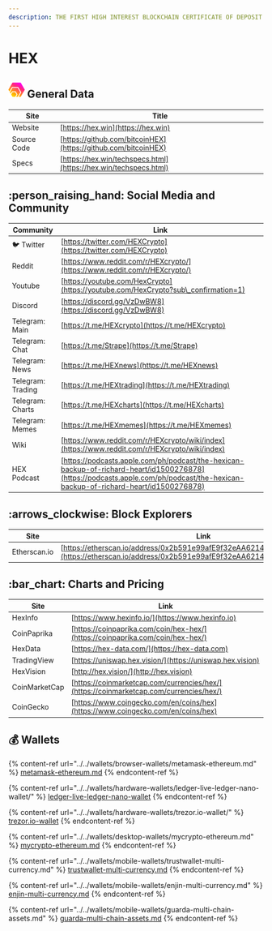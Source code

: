 ```yaml
---
description: THE FIRST HIGH INTEREST BLOCKCHAIN CERTIFICATE OF DEPOSIT
---
```


# HEX

## <img src="../../.gitbook/assets/hex.png" alt="" data-size="original"> General Data

| Site        | Title                                                            |
| ----------- | ---------------------------------------------------------------- |
| Website     | [https://hex.win](https://hex.win)                               |
| Source Code | [https://github.com/bitcoinHEX](https://github.com/bitcoinHEX)   |
| Specs       | [https://hex.win/techspecs.html](https://hex.win/techspecs.html) |

## :person\_raising\_hand: Social Media and Community

| Community         | Link                                                                                                                                                                             |
| ----------------- | -------------------------------------------------------------------------------------------------------------------------------------------------------------------------------- |
| :bird: Twitter    | [https://twitter.com/HEXCrypto](https://twitter.com/HEXCrypto)                                                                                                                   |
| Reddit            | [https://www.reddit.com/r/HEXcrypto/](https://www.reddit.com/r/HEXcrypto/)                                                                                                       |
| Youtube           | [https://youtube.com/HexCrypto](https://youtube.com/HexCrypto?sub\_confirmation=1)                                                                                               |
| Discord           | [https://discord.gg/VzDwBW8](https://discord.gg/VzDwBW8)                                                                                                                         |
| Telegram: Main    | [https://t.me/HEXcrypto](https://t.me/HEXcrypto)                                                                                                                                 |
| Telegram: Chat    | [https://t.me/Strape](https://t.me/Strape)                                                                                                                                       |
| Telegram: News    | [https://t.me/HEXnews](https://t.me/HEXnews)                                                                                                                                     |
| Telegram: Trading | [https://t.me/HEXtrading](https://t.me/HEXtrading)                                                                                                                               |
| Telegram: Charts  | [https://t.me/HEXcharts](https://t.me/HEXcharts)                                                                                                                                 |
| Telegram: Memes   | [https://t.me/HEXmemes](https://t.me/HEXmemes)                                                                                                                                   |
| Wiki              | [https://www.reddit.com/r/HEXcrypto/wiki/index](https://www.reddit.com/r/HEXcrypto/wiki/index)                                                                                   |
| HEX Podcast       | [https://podcasts.apple.com/ph/podcast/the-hexican-backup-of-richard-heart/id1500276878](https://podcasts.apple.com/ph/podcast/the-hexican-backup-of-richard-heart/id1500276878) |

## :arrows\_clockwise: Block Explorers

| Site         | Link                                                                                                                                               |
| ------------ | -------------------------------------------------------------------------------------------------------------------------------------------------- |
| Etherscan.io | [https://etherscan.io/address/0x2b591e99afE9f32eAA6214f7B7629768c40Eeb39](https://etherscan.io/address/0x2b591e99afE9f32eAA6214f7B7629768c40Eeb39) |

## :bar\_chart: Charts and Pricing

| Site          | Link                                                                                   |
| ------------- | -------------------------------------------------------------------------------------- |
| HexInfo       | [https://www.hexinfo.io/](https://www.hexinfo.io)                                      |
| CoinPaprika   | [https://coinpaprika.com/coin/hex-hex/](https://coinpaprika.com/coin/hex-hex/)         |
| HexData       | [https://hex-data.com/](https://hex-data.com)                                          |
| TradingView   | [https://uniswap.hex.vision/](https://uniswap.hex.vision)                              |
| HexVision     | [http://hex.vision/](http://hex.vision)                                                |
| CoinMarketCap | [https://coinmarketcap.com/currencies/hex/](https://coinmarketcap.com/currencies/hex/) |
| CoinGecko     | [https://www.coingecko.com/en/coins/hex](https://www.coingecko.com/en/coins/hex)       |

## :moneybag: Wallets

{% content-ref url="../../wallets/browser-wallets/metamask-ethereum.md" %}
[metamask-ethereum.md](../../wallets/browser-wallets/metamask-ethereum.md)
{% endcontent-ref %}

{% content-ref url="../../wallets/hardware-wallets/ledger-live-ledger-nano-wallet/" %}
[ledger-live-ledger-nano-wallet](../../wallets/hardware-wallets/ledger-live-ledger-nano-wallet/)
{% endcontent-ref %}

{% content-ref url="../../wallets/hardware-wallets/trezor.io-wallet/" %}
[trezor.io-wallet](../../wallets/hardware-wallets/trezor.io-wallet/)
{% endcontent-ref %}

{% content-ref url="../../wallets/desktop-wallets/mycrypto-ethereum.md" %}
[mycrypto-ethereum.md](../../wallets/desktop-wallets/mycrypto-ethereum.md)
{% endcontent-ref %}

{% content-ref url="../../wallets/mobile-wallets/trustwallet-multi-currency.md" %}
[trustwallet-multi-currency.md](../../wallets/mobile-wallets/trustwallet-multi-currency.md)
{% endcontent-ref %}

{% content-ref url="../../wallets/mobile-wallets/enjin-multi-currency.md" %}
[enjin-multi-currency.md](../../wallets/mobile-wallets/enjin-multi-currency.md)
{% endcontent-ref %}

{% content-ref url="../../wallets/mobile-wallets/guarda-multi-chain-assets.md" %}
[guarda-multi-chain-assets.md](../../wallets/mobile-wallets/guarda-multi-chain-assets.md)
{% endcontent-ref %}
